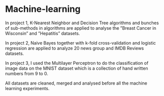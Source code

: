 # Machine-learning
In project 1, K-Nearest Neighbor and Decision Tree algorithms and bunches of sub-methods in algorithms are applied to analyse the ”Breast Cancer in Wisconsin” and ”Hepatitis” datasets. 

In project 2, Naive Bayes together with k-fold cross-validation and logistic regression are applied to analyze 20 news group and IMDB Reviews datasets.

In project 3, I used the Multilayer Perceptron to do the classification of image data on the MNIST dataset which is a collection of hand written numbers from 9 to 0. 

All datasets are cleaned, merged and analysed before all the machine learning experiments. 
